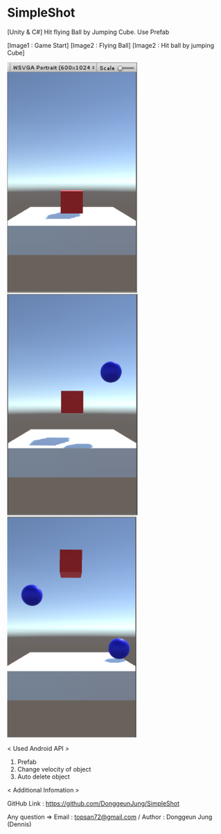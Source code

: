 # SimpleShot

[Unity & C#] Hit flying Ball by Jumping Cube. Use Prefab


[Image1 : Game Start]
[Image2 : Flying Ball]
[Image2 : Hit ball by jumping Cube]

<div>
<img src="https://github.com/DonggeunJung/SimpleShot/blob/master/Etc/SimpleShot_Capture01.png?raw=true width="400px"></img>
<img src="https://github.com/DonggeunJung/SimpleShot/blob/master/Etc/SimpleShot_Capture02.png?raw=true width="400px"></img>
<img src="https://github.com/DonggeunJung/SimpleShot/blob/master/Etc/SimpleShot_Capture03.png?raw=true width="400px"></img>
</div>


< Used Android API >
1. Prefab
2. Change velocity of object
3. Auto delete object


< Additional Infomation >

GitHub Link : https://github.com/DonggeunJung/SimpleShot

Any question => Email : topsan72@gmail.com / Author : Donggeun Jung (Dennis)
